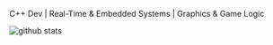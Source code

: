 C++ Dev | Real-Time & Embedded Systems | Graphics & Game Logic

![github stats](https://github-readme-stats.vercel.app/api?username=d-jason32&show_icons=true&cache=0)

